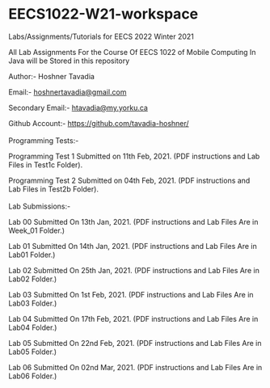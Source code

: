 # EECS1022-W21-workspace
Labs/Assignments/Tutorials for EECS 2022 Winter 2021

All Lab Assignments For the Course Of EECS 1022 of Mobile Computing In Java will be Stored in this repository

Author:- Hoshner Tavadia

Email:- hoshnertavadia@gmail.com

Secondary Email:- htavadia@my.yorku.ca

Github Account:- https://github.com/tavadia-hoshner/
  <br />
  <br />
Programming Tests:-

Programming Test 1 Submitted on 11th Feb, 2021. (PDF instructions and Lab Files in Test1c Folder).

Programming Test 2 Submitted on 04th Feb, 2021. (PDF instructions and Lab Files in Test2b Folder).
  <br />
  <br />
Lab Submissions:-

Lab 00 Submitted On 13th Jan, 2021. (PDF instructions and Lab Files Are in Week_01 Folder.)

Lab 01 Submitted On 14th Jan, 2021. (PDF instructions and Lab Files Are in Lab01 Folder.)

Lab 02 Submitted On 25th Jan, 2021. (PDF instructions and Lab Files Are in Lab02 Folder.)

Lab 03 Submitted On 1st Feb, 2021. (PDF instructions and Lab Files Are in Lab03 Folder.)

Lab 04 Submitted On 17th Feb, 2021. (PDF instructions and Lab Files Are in Lab04 Folder.)

Lab 05 Submitted On 22nd Feb, 2021. (PDF instructions and Lab Files Are in Lab05 Folder.)

Lab 06 Submitted On 02nd Mar, 2021. (PDF instructions and Lab Files Are in Lab06 Folder.)
